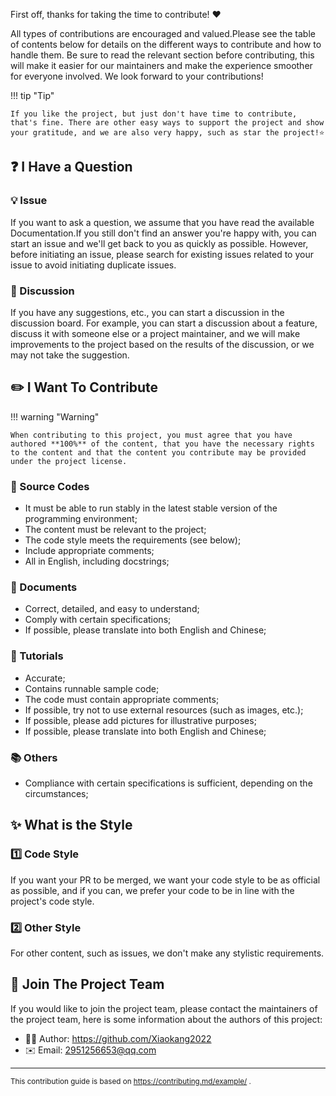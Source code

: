 First off, thanks for taking the time to contribute! ❤️

All types of contributions are encouraged and valued.Please see the table of contents below for details on the different ways to contribute and how to handle them. Be sure to read the relevant section before contributing, this will make it easier for our maintainers and make the experience smoother for everyone involved. We look forward to your contributions!

!!! tip "Tip"

    If you like the project, but just don't have time to contribute, that's fine. There are other easy ways to support the project and show your gratitude, and we are also very happy, such as star the project!⭐

❓ I Have a Question
---------------------

### 💡 Issue

If you want to ask a question, we assume that you have read the available Documentation.If you still don't find an answer you're happy with, you can start an issue and we'll get back to you as quickly as possible. However, before initiating an issue, please search for existing issues related to your issue to avoid initiating duplicate issues.

### 💬 Discussion

If you have any suggestions, etc., you can start a discussion in the discussion board. For example, you can start a discussion about a feature, discuss it with someone else or a project maintainer, and we will make improvements to the project based on the results of the discussion, or we may not take the suggestion.

✏️ I Want To Contribute
------------------------

!!! warning "Warning"

    When contributing to this project, you must agree that you have authored **100%** of the content, that you have the necessary rights to the content and that the content you contribute may be provided under the project license.

### 📝 Source Codes

* It must be able to run stably in the latest stable version of the programming environment;
* The content must be relevant to the project;
* The code style meets the requirements (see below);
* Include appropriate comments;
* All in English, including docstrings;

### 📑 Documents

* Correct, detailed, and easy to understand;
* Comply with certain specifications;
* If possible, please translate into both English and Chinese;

### 📖 Tutorials

* Accurate;
* Contains runnable sample code;
* The code must contain appropriate comments;
* If possible, try not to use external resources (such as images, etc.);
* If possible, please add pictures for illustrative purposes;
* If possible, please translate into both English and Chinese;

### 📚 Others

* Compliance with certain specifications is sufficient, depending on the circumstances;

✨ What is the Style
---------------------

### 1️⃣ Code Style

If you want your PR to be merged, we want your code style to be as official as possible, and if you can, we prefer your code to be in line with the project's code style.

### 2️⃣ Other Style

For other content, such as issues, we don't make any stylistic requirements.

🤝 Join The Project Team
-------------------------

If you would like to join the project team, please contact the maintainers of the project team, here is some information about the authors of this project:

* 🧑‍💻 Author: https://github.com/Xiaokang2022
* ✉️ Email: 2951256653@qq.com

---

<small>This contribution guide is based on https://contributing.md/example/ .</small>